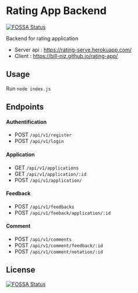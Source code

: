 # Rating App Backend
[![FOSSA Status](https://app.fossa.io/api/projects/git%2Bgithub.com%2FBill-Niz%2Frating-app-backend.svg?type=shield)](https://app.fossa.io/projects/git%2Bgithub.com%2FBill-Niz%2Frating-app-backend?ref=badge_shield)


Backend for rating application
* Server api :  https://rating-serve.herokuapp.com/
* Client : https://bill-niz.github.io/rating-app/

## Usage

Run `node index.js` 

## Endpoints

#### Authentification

* POST `/api/v1/register`
* POST `/api/v1/login`


#### Application

* GET `/api/v1/applications`
* GET `/api/v1/application/:id`
* POST `/api/v1/application/`


#### Feedback

* POST `/api/v1/feedbacks`
* POST `/api/v1/feeback/application/:id`


#### Comment

* POST `/api/v1/comments`
* POST `/api/v1/comment/feedback/:id`
* POST `/api/v1/comment/notation/:id`

## License
[![FOSSA Status](https://app.fossa.io/api/projects/git%2Bgithub.com%2FBill-Niz%2Frating-app-backend.svg?type=large)](https://app.fossa.io/projects/git%2Bgithub.com%2FBill-Niz%2Frating-app-backend?ref=badge_large)